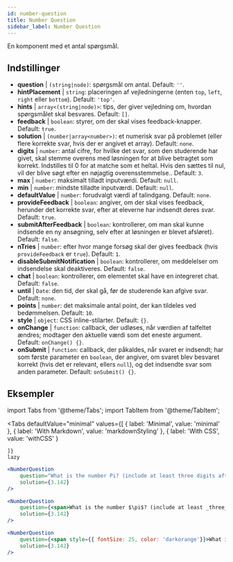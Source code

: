 ```yaml
---
id: number-question 
title: Number Question
sidebar_label: Number Question
---
```


En komponent med et antal spørgsmål.

## Indstillinger

* __question__ | `(string|node)`: spørgsmål om antal. Default: `''`.
* __hintPlacement__ | `string`: placeringen af vejledningerne (enten `top`, `left`, `right` eller `bottom`). Default: `'top'`.
* __hints__ | `array<(string|node)>`: tips, der giver vejledning om, hvordan spørgsmålet skal besvares. Default: `[]`.
* __feedback__ | `boolean`: styrer, om der skal vises feedback-knapper. Default: `true`.
* __solution__ | `(number|array<number>)`: et numerisk svar på problemet (eller flere korrekte svar, hvis der er angivet et array). Default: `none`.
* __digits__ | `number`: antal cifre, for hvilke det svar, som den studerende har givet, skal stemme overens med løsningen for at blive betragtet som korrekt. Indstilles til 0 for at matche som et heltal. Hvis den sættes til nul, vil der blive søgt efter en nøjagtig overensstemmelse.. Default: `3`.
* __max__ | `number`: maksimalt tilladt inputværdi. Default: `null`.
* __min__ | `number`: mindste tilladte inputværdi. Default: `null`.
* __defaultValue__ | `number`: forudvalgt værdi af talindgang. Default: `none`.
* __provideFeedback__ | `boolean`: angiver, om der skal vises feedback, herunder det korrekte svar, efter at eleverne har indsendt deres svar. Default: `true`.
* __submitAfterFeedback__ | `boolean`: kontrollerer, om man skal kunne indsende en ny ansøgning, selv efter at løsningen er blevet afsløret). Default: `false`.
* __nTries__ | `number`: efter hvor mange forsøg skal der gives feedback (hvis `provideFeedback` er `true`). Default: `1`.
* __disableSubmitNotification__ | `boolean`: kontrollerer, om meddelelser om indsendelse skal deaktiveres. Default: `false`.
* __chat__ | `boolean`: kontrollerer, om elementet skal have en integreret chat. Default: `false`.
* __until__ | `Date`: den tid, der skal gå, før de studerende kan afgive svar. Default: `none`.
* __points__ | `number`: det maksimale antal point, der kan tildeles ved bedømmelsen. Default: `10`.
* __style__ | `object`: CSS inline-stilarter. Default: `{}`.
* __onChange__ | `function`: callback, der udløses, når værdien af talfeltet ændres; modtager den aktuelle værdi som det eneste argument. Default: `onChange() {}`.
* __onSubmit__ | `function`: callback, der påkaldes, når svaret er indsendt; har som første parameter en `boolean`, der angiver, om svaret blev besvaret korrekt (hvis det er relevant, ellers `null`), og det indsendte svar som anden parameter. Default: `onSubmit() {}`.


## Eksempler

import Tabs from '@theme/Tabs';
import TabItem from '@theme/TabItem';

<Tabs
    defaultValue="minimal"
    values={[
        { label: 'Minimal', value: 'minimal' },
        { label: 'With Markdown', value: 'markdownStyling' },
        { label: 'With CSS', value: 'withCSS' }
        
    ]}
    lazy
>

<TabItem value="minimal">

```jsx live
<NumberQuestion
    question="What is the number Pi? (include at least three digits after the decimal point)"
    solution={3.142}
/>
```
</TabItem>

<TabItem value="markdownStyling">

```jsx live
<NumberQuestion
    question={<span>What is the number $\pi$? (include at least _three_ digits after the decimal point)</span>}
    solution={3.142}
/>
```
</TabItem>

<TabItem value="withCSS">

```jsx live
<NumberQuestion
    question={<span style={{ fontSize: 25, color: 'darkorange'}}>What is the number PI - three digits after the period</span>}
    solution={3.142}
/>
```
</TabItem>

</Tabs>
